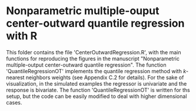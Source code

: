 # Nonparametric multiple-ouput center-outward quantile regression with R

This folder contains the file 'CenterOutwardRegression.R', with the main functions for reproducing the figures in the manuscript "Nonparametric multiple-output center-outward quantile regression".
The function 'QuantileRegressionOT' implements the quantile regression method with $k$-nearest neighbors weights (see Appendix C.2 for details). For the sake of visualization, in the simulated examples the regressor is univariate and the response is bivariate. The function 'QuantileRegressionOT' is written for ths setup, but the code can be easily modified to deal with higher dimensional cases.

